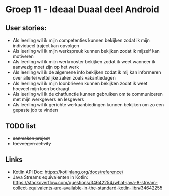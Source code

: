 # Groep 11 - Ideaal Duaal deel Android

## User stories:
* Als leerling wil ik mijn competenties kunnen bekijken zodat ik mijn individueel traject kan opvolgen
* Als leerling wil ik mijn werkspreuk kunnen bekijken zodat ik mijzelf kan motiveren
* Als leerling wil ik mijn werkrooster bekijken zodat ik weet wanneer ik aanwezig moet zijn op het werk
* Als leerling wil ik de algemene info bekijken zodat ik mij kan informeren over allerlei wettelijke zaken zoals vakantiedagen
* Als leerling wil ik mijn loonbrieven kunnen bekijken zodat ik weet hoeveel mijn loon bedraagt
* Als leerling wil ik de chatfunctie kunnen gebruiken om te communiceren met mijn werkgevers en lesgevers
* Als leerling wil ik gerichte werkaanbiedingen kunnen bekijken om zo een gepaste job te vinden

## TODO list
* ~~aanmaken project~~
* ~~toevoegen activity~~

## Links

* Kotlin API Doc: https://kotlinlang.org/docs/reference/
* Java Streams equivalenten in Kotlin: https://stackoverflow.com/questions/34642254/what-java-8-stream-collect-equivalents-are-available-in-the-standard-kotlin-libr#34642255
